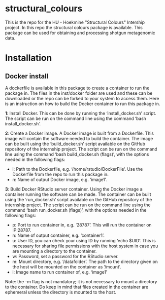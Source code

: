 # structural_colours
This is the repo for the HU - Hoekmine "Structural Colours" Intership project. In this repo the structural colours package is available. This package can be used for obtaining and processing shotgun metagenomic data.

# Installation
## Docker install
A dockerfile is available in this package to create a container to run the package in. The files in the inst/docker folder are used and these can be downloaded or the repo can be forked to your system to access them. Here is an instruction on how to build the Docker container to run this package in.

**1**: Install Docker. This can be done by running the ‘install_docker.sh’ script. The script can be run on the command line using the command ‘bash install_docker.sh’.

**2**: Create a Docker image. A Docker image is built from a Dockerfile. This image will contain the software needed to build the container. The image can be built using the ‘build_docker.sh’ script available on the GitHub repository of the internship project. The script can be run on the command line using the command ‘bash build_docker.sh (flags)’, with the options needed in the following flags:
-	i: Path to the Dockerfile, e.g. ‘/home/rstudio/DockerFile’. Use the Dockerfile from the repo to run this package in.
-	n: Name of output Docker image, e.g. ‘image1’.

**3**: Build Docker RStudio server container. Using the Docker image a container running the software can be made. The container can be built using the ‘run_docker.sh’ script available on the GitHub repository of the internship project. The script can be run on the command line using the command ‘bash run_docker.sh (flags)’, with the options needed in the following flags:
-	p: Port to run container in, e.g. ‘28787’. This will run the container on IP:28787.
-	n: Name of output container, e.g. ‘container1’.
-	u: User ID, you can check your using ID by running ‘echo $UID’. This is necessary for sharing file permissions with the host system in case you are mounting a directory to the container.
-	w: Password, set a password for the RStudio server.
-	m: Mount directory, e.g. ‘/datafolder’. The path to the directory given on the host will be mounted on the container as ‘/mount’.
-	i: Image name to run container of, e.g. ‘image1’

Note: the -m flag is not mandatory; it is not necessary to mount a directory to the container. Do keep in mind that files created in the container are ephemeral unless the directory is mounted to the host.

